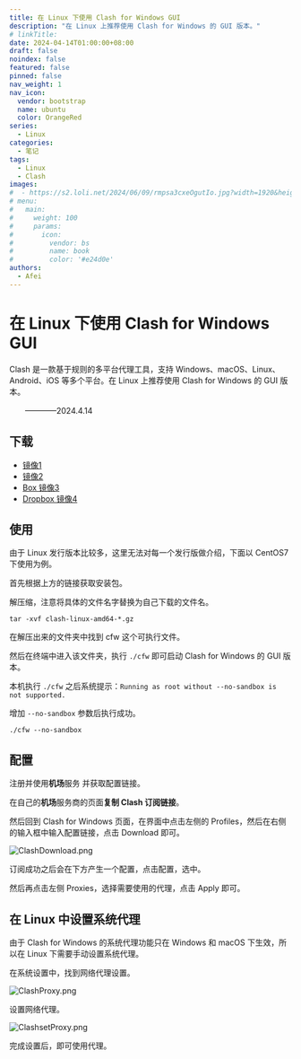 ```yaml
---
title: 在 Linux 下使用 Clash for Windows GUI
description: "在 Linux 上推荐使用 Clash for Windows 的 GUI 版本。"
# linkTitle:
date: 2024-04-14T01:00:00+08:00
draft: false
noindex: false
featured: false
pinned: false
nav_weight: 1
nav_icon:
  vendor: bootstrap
  name: ubuntu
  color: OrangeRed
series:
  - Linux
categories:
  - 笔记
tags:
  - Linux
  - Clash
images:
#  - https://s2.loli.net/2024/06/09/rmpsa3cxeOgutIo.jpg?width=1920&height=1440
# menu:
#   main:
#     weight: 100
#     params:
#       icon:
#         vendor: bs
#         name: book
#         color: '#e24d0e'
authors:
  - Afei
---
```


# 在 Linux 下使用 Clash for Windows GUI
Clash 是一款基于规则的多平台代理工具，支持 Windows、macOS、Linux、Android、iOS 等多个平台。在 Linux 上推荐使用 Clash for Windows 的 GUI 版本。

  　　————2024.4.14

## 下载

* [镜像1](https://dl.gtk.pw/proxy/linux)
* [镜像2](https://down.gtk.pw/proxy/linux)
* [Box 镜像3](https://app.box.com/s/my3vtk7cxefp7v69vsnzg3kebehqba1x/folder/211969947230)
* [Dropbox 镜像4](https://www.dropbox.com/scl/fo/u7wj2midvatkxxvoik9yz/h?dl=0&rlkey=wqgf774hnk88sginx05c9agkh)

## 使用
由于 Linux 发行版本比较多，这里无法对每一个发行版做介绍，下面以 CentOS7 下使用为例。

首先根据上方的链接获取安装包。

解压缩，注意将具体的文件名字替换为自己下载的文件名。
```
tar -xvf clash-linux-amd64-*.gz
```

在解压出来的文件夹中找到 cfw 这个可执行文件。

然后在终端中进入该文件夹，执行 `./cfw` 即可启动 Clash for Windows 的 GUI 版本。

本机执行 `./cfw` 之后系统提示：`Running as root without --no-sandbox is not supported.`

增加 `--no-sandbox` 参数后执行成功。

```
./cfw --no-sandbox
```

## 配置
注册并使用**机场**服务 并获取配置链接。

在自己的**机场**服务商的页面**复制 Clash 订阅链接**。

然后回到 Clash for Windows 页面，在界面中点击左侧的 Profiles，然后在右侧的输入框中输入配置链接，点击 Download 即可。

![ClashDownload.png](https://s2.loli.net/2024/06/10/OHPACwtz59GQVip.png)

订阅成功之后会在下方产生一个配置，点击配置，选中。

然后再点击左侧 Proxies，选择需要使用的代理，点击 Apply 即可。

## 在 Linux 中设置系统代理
由于 Clash for Windows 的系统代理功能只在 Windows 和 macOS 下生效，所以在 Linux 下需要手动设置系统代理。

在系统设置中，找到网络代理设置。

![ClashProxy.png](https://s2.loli.net/2024/06/10/SVznNtXKocAxm5g.png)

设置网络代理。

![ClashsetProxy.png](https://s2.loli.net/2024/06/10/41PgxHZeLEc9J7I.png)

完成设置后，即可使用代理。